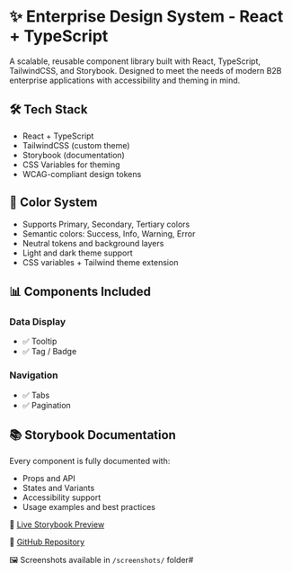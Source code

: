 # ✨ Enterprise Design System - React + TypeScript

A scalable, reusable component library built with React, TypeScript, TailwindCSS, and Storybook. Designed to meet the needs of modern B2B enterprise applications with accessibility and theming in mind.

## 🛠️ Tech Stack
- React + TypeScript
- TailwindCSS (custom theme)
- Storybook (documentation)
- CSS Variables for theming
- WCAG-compliant design tokens

## 🎨 Color System
- Supports Primary, Secondary, Tertiary colors
- Semantic colors: Success, Info, Warning, Error
- Neutral tokens and background layers
- Light and dark theme support
- CSS variables + Tailwind theme extension

## 📊 Components Included
### Data Display
- ✅ Tooltip
- ✅ Tag / Badge

### Navigation
- ✅ Tabs
- ✅ Pagination

## 📚 Storybook Documentation
Every component is fully documented with:
- Props and API
- States and Variants
- Accessibility support
- Usage examples and best practices

🔗 [Live Storybook Preview](https://680752eabf5080ce31c0cf2a-tbcobdzmwa.chromatic.com/)

📂 [GitHub Repository](https://github.com/hari143a/assignment)

🖼️ Screenshots available in `/screenshots/` folder#
